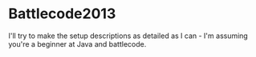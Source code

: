 Battlecode2013
==============

I'll try to make the setup descriptions as detailed as I can - I'm assuming you're a beginner at Java and battlecode.
